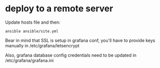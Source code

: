 # deploy to a remote server

Update hosts file and then:

```
ansible ansible/site.yml
```

Bear in mind that SSL is setup in grafana conf, you'll have
to provide keys manually in /etc/grafana/letsencrypt

Also, grafana database config credentials need to be
updated in /etc/grafana/grafana.ini
